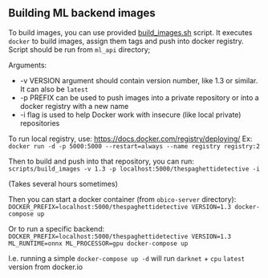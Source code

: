 ## Building ML backend images
To build images, you can use provided [build_images.sh](ml_api/scripts/build_images.sh) script.
It executes `docker` to build images, assign them tags and push into docker registry.
Script should be run from `ml_api` directory;

Arguments:
* -v VERSION argument should contain version number, like 1.3 or similar. It can also be `latest`
* -p PREFIX can be used to push images into a private repository or into a docker registry with a new name
* -i flag is used to help Docker work with insecure (like local private) repositories

To run local registry, use: https://docs.docker.com/registry/deploying/
Ex: `docker run -d -p 5000:5000 --restart=always --name registry registry:2`

Then to build and push into that repository, you can run:
`scripts/build_images -v 1.3 -p localhost:5000/thespaghettidetective -i`

(Takes several hours sometimes)

Then you can start a docker container (from `obico-server` directory):
`DOCKER_PREFIX=localhost:5000/thespaghettidetective VERSION=1.3 docker-compose up`

Or to run a specific backend:
`DOCKER_PREFIX=localhost:5000/thespaghettidetective VERSION=1.3 ML_RUNTIME=onnx ML_PROCESSOR=gpu docker-compose up`

I.e. running a simple `docker-compose up -d` will run `darknet` + `cpu` `latest` version from docker.io 


